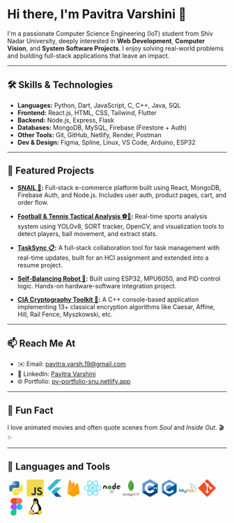 # Hi there, I'm Pavitra Varshini 👋

I'm a passionate Computer Science Engineering (IoT) student from Shiv Nadar University, deeply interested in **Web Development**, **Computer Vision**, and **System Software Projects**. I enjoy solving real-world problems and building full-stack applications that leave an impact.

---

## 🛠 Skills & Technologies

- **Languages:** Python, Dart, JavaScript, C, C++, Java, SQL
- **Frontend:** React.js, HTML, CSS, Tailwind, Flutter
- **Backend:** Node.js, Express, Flask
- **Databases:** MongoDB, MySQL, Firebase (Firestore + Auth)
- **Other Tools:** Git, GitHub, Netlify, Render, Postman
- **Dev & Design:** Figma, Spline, Linux, VS Code, Arduino, ESP32

---

## 🚀 Featured Projects

- **[SNAIL 🐌](https://github.com/pavitravarsh/snail):** Full-stack e-commerce platform built using React, MongoDB, Firebase Auth, and Node.js. Includes user auth, product pages, cart, and order flow.
  
- **[Football & Tennis Tactical Analysis ⚽🎾](https://github.com/pavitravarsh):** Real-time sports analysis system using YOLOv8, SORT tracker, OpenCV, and visualization tools to detect players, ball movement, and extract stats.

- **[TaskSync 📋](https://github.com/pavitravarsh/tasksync):** A full-stack collaboration tool for task management with real-time updates, built for an HCI assignment and extended into a resume project.

- **[Self-Balancing Robot 🤖](https://github.com/pavitravarsh):** Built using ESP32, MPU6050, and PID control logic. Hands-on hardware-software integration project.

- **[CIA Cryptography Toolkit 🔐](https://github.com/pavitravarsh):** A C++ console-based application implementing 13+ classical encryption algorithms like Caesar, Affine, Hill, Rail Fence, Myszkowski, etc.

---

## 📫 Reach Me At

- ✉️ Email: [pavitra.varsh.19@gmail.com](mailto:pavitra.varsh.19@gmail.com)
- 💼 LinkedIn: [Pavitra Varshini](https://www.linkedin.com/in/pavitra-varshini-124099259/)
- 🌐 Portfolio: [pv-portfolio-snu.netlify.app](https://pv-portfolio-snu.netlify.app)

---

## 🎉 Fun Fact

I love animated movies and often quote scenes from *Soul* and *Inside Out*. 🎬✨

---

## 🧰 Languages and Tools

<p align="left">
  <img src="https://raw.githubusercontent.com/devicons/devicon/master/icons/python/python-original.svg" alt="python" width="40"/>
  <img src="https://raw.githubusercontent.com/devicons/devicon/master/icons/javascript/javascript-original.svg" alt="js" width="40"/>
  <img src="https://raw.githubusercontent.com/devicons/devicon/master/icons/flutter/flutter-original.svg" alt="flutter" width="40"/>
  <img src="https://raw.githubusercontent.com/devicons/devicon/master/icons/firebase/firebase-plain.svg" alt="firebase" width="40"/>
  <img src="https://raw.githubusercontent.com/devicons/devicon/master/icons/react/react-original.svg" alt="react" width="40"/>
  <img src="https://raw.githubusercontent.com/devicons/devicon/master/icons/nodejs/nodejs-original-wordmark.svg" alt="nodejs" width="40"/>
  <img src="https://raw.githubusercontent.com/devicons/devicon/master/icons/mongodb/mongodb-original-wordmark.svg" alt="mongodb" width="40"/>
  <img src="https://raw.githubusercontent.com/devicons/devicon/master/icons/cplusplus/cplusplus-original.svg" alt="cpp" width="40"/>
  <img src="https://raw.githubusercontent.com/devicons/devicon/master/icons/c/c-original.svg" alt="c" width="40"/>
  <img src="https://raw.githubusercontent.com/devicons/devicon/master/icons/mysql/mysql-original-wordmark.svg" alt="mysql" width="40"/>
  <img src="https://raw.githubusercontent.com/devicons/devicon/master/icons/git/git-original.svg" alt="git" width="40"/>
  <img src="https://raw.githubusercontent.com/devicons/devicon/master/icons/figma/figma-original.svg" alt="figma" width="40"/>
  <img src="https://raw.githubusercontent.com/devicons/devicon/master/icons/linux/linux-original.svg" alt="linux" width="40"/>
  

</p>
